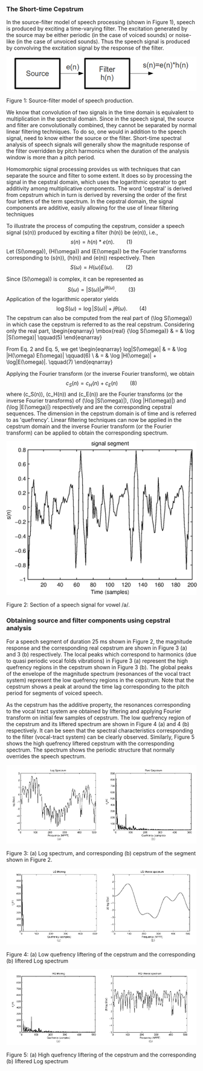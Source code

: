 ### The Short-time Cepstrum

In the source-filter model of speech processing (shown in Figure 1), speech is produced by exciting a time-varying filter. The excitation generated by the source may be either periodic (in the case of voiced sounds) or noise-like (in the case of unvoiced sounds). Thus the speech signal is produced by convolving the excitation signal by the response of the filter.
<center><img src="images/Source-filter.png"> <br></p> </center>
Figure 1: Source-filter model of speech production.

We know that convolution of two signals in the time domain is equivalent to multiplication in the spectral domain. Since in the speech signal, the source and filter are convolutionally combined, they cannot be separated by normal linear filtering techniques. To do so, one would in addition to the speech signal, need to know either the source or the filter. Short-time spectral analysis of speech signals will generally show the magnitude response of the filter overridden by pitch harmonics when the duration of the analysis window is more than a pitch period.

Homomorphic signal processing provides us with techniques that can separate the source and filter to some extent. It does so by processing the signal in the cepstral domain, which uses the logarithmic operator to get additivity among multiplicative components. The word 'cepstral' is derived from cepstrum which in turn is derived by reversing the order of the first four letters of the term spectrum. In the cepstral domain, the signal components are additive, easily allowing for the use of linear filtering techniques

To illustrate the process of computing the cepstrum, consider a speech signal \(s(n)\) produced by exciting a filter \(h(n)\) be \(e(n)\), i.e., $$ s(n)=h(n)*e(n). \qquad (1) $$ Let \(S(\omega)\), \(H(\omega)\) and \(E(\omega)\) be the Fourier transforms corresponding to \(s(n)\), \(h(n)\) and \(e(n)\) respectively. Then $$ S(\omega)=H(\omega)E(\omega). \qquad(2) $$

Since \(S(\omega)\) is complex, it can be represented as $$ S(\omega)=|S(\omega)|e^{j \theta (\omega)}. \qquad (3) $$ Application of the logarithmic operator yields $$ \log S(\omega)=\log |S(\omega)|+j\theta (\omega). \qquad (4) $$ The cepstrum can also be computed from the real part of \(\log S(\omega)\) in which case the cepstrum is referred to as the real cepstrum. Considering only the real part, \begin{eqnarray} \mbox{real} \{\log S(\omega)\} & = & \log |S(\omega)| \qquad(5) \end{eqnarray}

From Eq. 2 and Eq. 5, we get
\begin{eqnarray} log|S(\omega)| & = & \log |H(\omega) E(\omega)| \qquad(6) \\ & = & \log |H(\omega)| + \log|E(\omega)|. \qquad(7) \end{eqnarray}

Applying the Fourier transform (or the inverse Fourier transform), we obtain $$ c_S(n)=c_H(n) + c_E(n) \qquad(8) $$ where \(c_S(n)\), \(c_H(n)\) and \(c_E(n)\) are the Fourier transforms (or the inverse Fourier transforms) of \(\log |S(\omega)|\), \(\log |H(\omega)|\) and \(\log |E(\omega)|\) respectively and are the corresponding cepstral sequences. The dimension in the cepstrum domain is of time and is referred to as 'quefrency'. Linear filtering techniques can now be applied in the cepstrum domain and the inverse Fourier transform (or the Fourier transform) can be applied to obtain the corresponding spectrum.
<center><img src="images/sigseg.png"> <br></p> </center>
Figure 2: Section of a speech signal for vowel /a/.

### Obtaining source and filter components using cepstral analysis

For a speech segment of duration 25 ms shown in Figure 2, the magnitude response and the corresponding real cepstrum are shown in Figure 3 (a) and 3 (b) respectively. The local peaks which correspond to harmonics (due to quasi periodic vocal folds vibrations) in Figure 3 (a) represent the high quefrency regions in the cepstrum shown in Figure 3 (b). The global peaks of the envelope of the magnitude spectrum (resonances of the vocal tract system) represent the low quefrency regions in the cepstrum. Note that the cepstrum shows a peak at around the time lag corresponding to the pitch period for segments of voiced speech.

As the cepstrum has the additive property, the resonances corresponding to the vocal tract system are obtained by liftering and applying Fourier transform on initial few samples of cepstrum. The low quefrency region of the cepstrum and its liftered spectrum are shown in Figure 4 (a) and 4 (b) respectively. It can be seen that the spectral characteristics corresponding to the filter (vocal-tract system) can be clearly observed. Similarly, Figure 5 shows the high quefrency liftered cepstrum with the corresponding spectrum. The spectrum shows the periodic structure that normally overrides the speech spectrum.

<center><img src="images/figure3.png"> <br></p></center>	

Figure 3: (a) Log spectrum, and corresponding (b) cepstrum of the segment shown in Figure 2.

<center><img src="images/figure4.png"> <br></p> </center>

Figure 4: (a) Low quefrency liftering of the cepstrum and the corresponding (b) liftered Log spectrum

<center><img src="images/figure5.png"> <br></p> </center>	

Figure 5: (a) High quefrency liftering of the cepstrum and the corresponding (b) liftered Log spectrum


